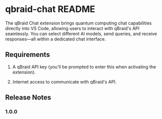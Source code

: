 # qbraid-chat README

The qBraid Chat extension brings quantum computing chat capabilities directly into VS Code, allowing users to interact with qBraid's API seamlessly. You can select different AI models, send queries, and receive responses—all within a dedicated chat interface.

## Requirements

1. A qBraid API key (you'll be prompted to enter this when activating the extension).

2. Internet access to communicate with qBraid's API.

## Release Notes

### 1.0.0



